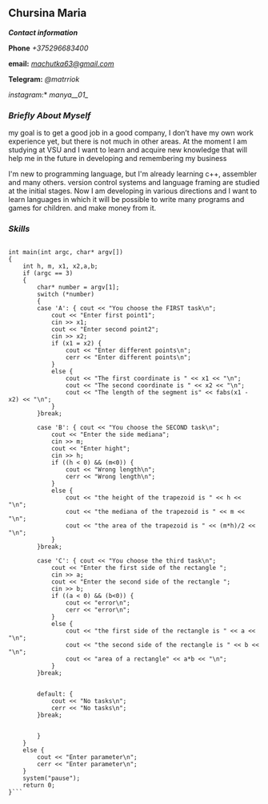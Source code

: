 ## **Chursina Maria**


***Contact information***

 **Phone** *+375296683400*
 
 **email:** *machutka63@gmail.com*
 
**Telegram:** *@matrriok*

*instagram:** *_manya__01__*

### ***Briefly About Myself***
my goal is to get a good job in a good company,
I don’t have my own work experience yet,
but there is not much in other areas.
At the moment I am studying at VSU and I want to learn and acquire new knowledge that will help me in the future in developing and remembering my business

I'm new to programming language, but I'm already learning c++, assembler and many others. version control systems and language framing are studied at the initial stages.
Now I am developing in various directions and I want to learn languages in which it will be possible to write many programs and games for children. and make money from it.


### ***Skills***

```using namespace std;

int main(int argc, char* argv[])
{
	int h, m, x1, x2,a,b;
	if (argc == 3)
	{
		char* number = argv[1];
		switch (*number)
		{
		case 'A': { cout << "You choose the FIRST task\n";
			cout << "Enter first point1";
			cin >> x1;
			cout << "Enter second point2";
			cin >> x2;
			if (x1 = x2) {
				cout << "Enter different points\n";
				cerr << "Enter different points\n";
			}
			else {
				cout << "The first coordinate is " << x1 << "\n";
				cout << "The second coordinate is " << x2 << "\n";
				cout << "The length of the segment is" << fabs(x1 - x2) << "\n";
			}
		}break;
	
		case 'B': { cout << "You choose the SECOND task\n";
			cout << "Enter the side mediana";
			cin >> m;
			cout << "Enter hight";
			cin >> h;
			if ((h < 0) && (m<0)) {
				cout << "Wrong length\n";
				cerr << "Wrong length\n";
			}
			else {
				cout << "the height of the trapezoid is " << h << "\n";
				cout << "the mediana of the trapezoid is " << m << "\n";
				cout << "the area of the trapezoid is " << (m*h)/2 << "\n";
			}
		}break;

		case 'C': { cout << "You choose the third task\n";
			cout << "Enter the first side of the rectangle ";
			cin >> a;
			cout << "Enter the second side of the rectangle ";
			cin >> b;
			if ((a < 0) && (b<0)) {
				cout << "error\n";
				cerr << "error\n";
			}
			else {
				cout << "the first side of the rectangle is " << a << "\n";
				cout << "the second side of the rectangle is " << b << "\n";
				cout << "area of a rectangle" << a*b << "\n";
			}
		}break;


		default: {
			cout << "No tasks\n";
			cerr << "No tasks\n";
		}break;

	
		}
	}
	else {
		cout << "Enter parameter\n";
		cerr << "Enter parameter\n";
	}
	system("pause");
	return 0;
}```




